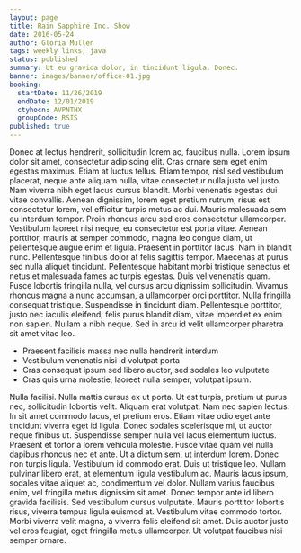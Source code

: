 ```yaml
---
layout: page
title: Rain Sapphire Inc. Show
date: 2016-05-24
author: Gloria Mullen
tags: weekly links, java
status: published
summary: Ut eu gravida dolor, in tincidunt ligula. Donec.
banner: images/banner/office-01.jpg
booking:
  startDate: 11/26/2019
  endDate: 12/01/2019
  ctyhocn: AVPNTHX
  groupCode: RSIS
published: true
---
```

Donec at lectus hendrerit, sollicitudin lorem ac, faucibus nulla. Lorem ipsum dolor sit amet, consectetur adipiscing elit. Cras ornare sem eget enim egestas maximus. Etiam at luctus tellus. Etiam tempor, nisl sed vestibulum placerat, neque ante aliquam nulla, vitae consectetur nulla justo vel justo. Nam viverra nibh eget lacus cursus blandit. Morbi venenatis egestas dui vitae convallis. Aenean dignissim, lorem eget pretium rutrum, risus est consectetur lorem, vel efficitur turpis metus ac dui. Mauris malesuada sem eu interdum tempor. Proin rhoncus arcu sed eros consectetur ullamcorper. Vestibulum laoreet nisi neque, eu consectetur est porta vitae. Aenean porttitor, mauris at semper commodo, magna leo congue diam, ut pellentesque augue enim et ligula. Praesent in porttitor lacus. Nam in blandit nunc. Pellentesque finibus dolor at felis sagittis tempor. Maecenas at purus sed nulla aliquet tincidunt.
Pellentesque habitant morbi tristique senectus et netus et malesuada fames ac turpis egestas. Duis vel venenatis quam. Fusce lobortis fringilla nulla, vel cursus arcu dignissim sollicitudin. Vivamus rhoncus magna a nunc accumsan, a ullamcorper orci porttitor. Nulla fringilla consequat tristique. Suspendisse in tincidunt diam. Pellentesque porttitor, justo nec iaculis eleifend, felis purus blandit diam, vitae imperdiet ex enim non sapien. Nullam a nibh neque. Sed in arcu id velit ullamcorper pharetra sit amet vitae leo.

* Praesent facilisis massa nec nulla hendrerit interdum
* Vestibulum venenatis nisi id volutpat porta
* Cras consequat ipsum sed libero auctor, sed sodales leo vulputate
* Cras quis urna molestie, laoreet nulla semper, volutpat ipsum.

Nulla facilisi. Nulla mattis cursus ex ut porta. Ut est turpis, pretium ut purus nec, sollicitudin lobortis velit. Aliquam erat volutpat. Nam nec sapien lectus. In sit amet commodo lacus, et pretium eros. Etiam vitae odio eget ante tincidunt viverra eget id ligula. Donec sodales scelerisque mi, ut auctor neque finibus ut. Suspendisse semper nulla vel lacus elementum luctus. Praesent et tortor a lorem vehicula molestie.
Fusce vitae quam vel nulla dapibus rhoncus nec et ante. Ut a dictum sem, ut interdum lorem. Donec non turpis ligula. Vestibulum id commodo erat. Duis ut tristique leo. Nullam pulvinar libero erat, at elementum ligula vestibulum ac. Mauris lacus ipsum, sodales vitae aliquet ac, condimentum vel dolor. Nullam varius faucibus enim, vel fringilla metus dignissim sit amet. Donec tempor ante id libero gravida facilisis. Sed vestibulum cursus vulputate. Mauris porttitor lobortis risus, viverra tempus ligula euismod at. Vestibulum vitae commodo tortor. Morbi viverra velit magna, a viverra felis eleifend sit amet. Duis auctor justo vel eros feugiat, eget fringilla metus ullamcorper. Ut volutpat faucibus nisi semper ornare.
